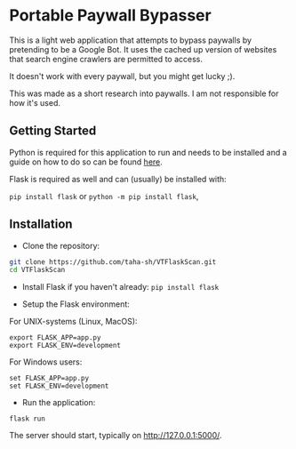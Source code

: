 
# Portable Paywall Bypasser


This is a light web application that attempts to bypass paywalls by pretending to be a Google Bot.
It uses the cached up version of websites that search engine crawlers are permitted to access.

It doesn't work with every paywall, but you might get lucky ;).

This was made as a short research into paywalls. I am not responsible for how it's used.

## Getting Started
Python is required for this application to run and needs to be installed and a guide on how to do so can be found [here](https://realpython.com/installing-python/).

Flask is required as well and can (usually) be installed with:

``pip install flask`` or ```python -m pip install flask```,



## Installation

- Clone the repository:
```bash
git clone https://github.com/taha-sh/VTFlaskScan.git
cd VTFlaskScan
```
- Install Flask if you haven't already:
```pip install flask```

- Setup the Flask environment:

For UNIX-systems (Linux, MacOS):
```
export FLASK_APP=app.py
export FLASK_ENV=development
```
For Windows users:
```
set FLASK_APP=app.py
set FLASK_ENV=development
```
- Run the application:
```
flask run
```
The server should start, typically on http://127.0.0.1:5000/.

